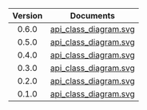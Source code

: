 | Version | Documents |
|:---:|---|
| 0.6.0 |[api_class_diagram.svg](0.6.0/api_class_diagram.svg)<br/>|
| 0.5.0 |[api_class_diagram.svg](0.5.0/api_class_diagram.svg)<br/>|
| 0.4.0 |[api_class_diagram.svg](0.4.0/api_class_diagram.svg)<br/>|
| 0.3.0 |[api_class_diagram.svg](0.3.0/api_class_diagram.svg)<br/>|
| 0.2.0 |[api_class_diagram.svg](0.2.0/api_class_diagram.svg)<br/>|
| 0.1.0 |[api_class_diagram.svg](0.1.0/api_class_diagram.svg)<br/>|
